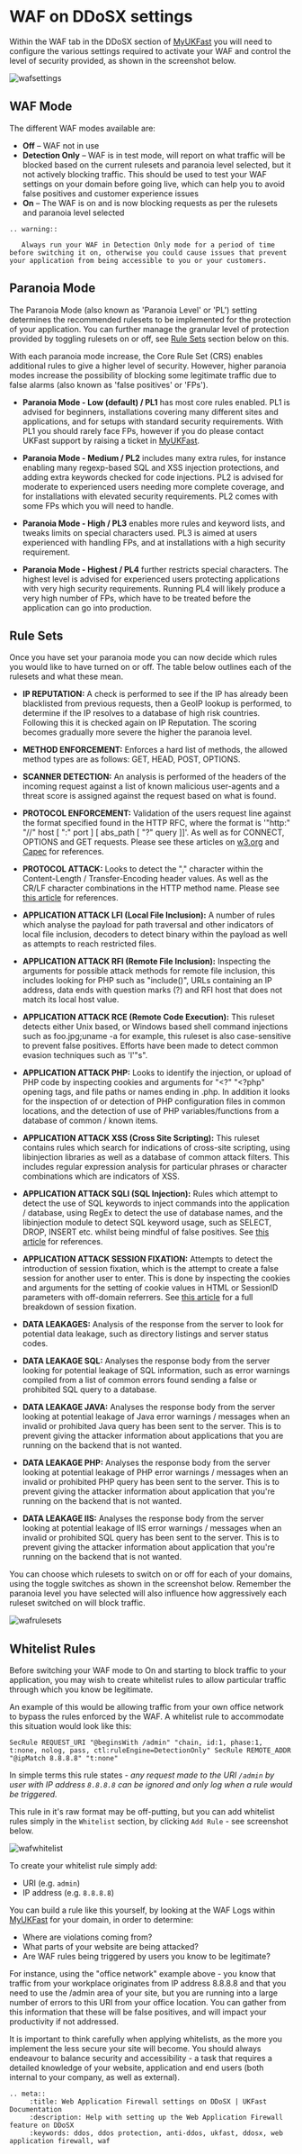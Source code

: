 # WAF on DDoSX settings

Within the WAF tab in the DDoSX section of [MyUKFast](https://my.ukfast.co.uk) you will need to configure the various settings required to activate your WAF and control the level of security provided, as shown in the screenshot below.

![wafsettings](files/wafsettings.PNG)

## WAF Mode

The different WAF modes available are:

- **Off** – WAF not in use
- **Detection Only** – WAF is in test mode, will report on what traffic will be blocked based on the current rulesets and paranoia level selected, but it not actively blocking traffic.  This should be used to test your WAF settings on your domain before going live, which can help you to avoid false positives and customer experience issues
- **On** – The WAF is on and is now blocking requests as per the rulesets and paranoia level selected

```eval_rst
.. warning::

   Always run your WAF in Detection Only mode for a period of time before switching it on, otherwise you could cause issues that prevent your application from being accessible to you or your customers.

```

## Paranoia Mode

The Paranoia Mode (also known as 'Paranoia Level' or 'PL') setting determines the recommended rulesets to be implemented for the protection of your application.  You can further manage the granular level of protection provided by toggling rulesets on or off, see [Rule Sets](#rule-sets) section below on this.

With each paranoia mode increase, the Core Rule Set (CRS) enables additional rules to give a higher level of security. However, higher paranoia modes increase the possibility of blocking some legitimate traffic due to false alarms (also known as 'false positives' or 'FPs').

- **Paranoia Mode - Low (default) / PL1** has most core rules enabled. PL1 is advised for beginners, installations covering many different sites and applications, and for setups with standard security requirements. With PL1 you should rarely face FPs, however if you do please contact UKFast support by raising a ticket in [MyUKFast](https://my.ukfast.co.uk).

- **Paranoia Mode - Medium / PL2** includes many extra rules, for instance enabling many regexp-based SQL and XSS injection protections, and adding extra keywords checked for code injections. PL2 is advised for moderate to experienced users needing more complete coverage, and for installations with elevated security requirements. PL2 comes with some FPs which you will need to handle.

- **Paranoia Mode - High / PL3** enables more rules and keyword lists, and tweaks limits on special characters used. PL3 is aimed at users experienced with handling FPs, and at installations with a high security requirement.

- **Paranoia Mode - Highest / PL4** further restricts special characters. The highest level is advised for experienced users protecting applications with very high security requirements. Running PL4 will likely produce a very high number of FPs, which have to be treated before the application can go into production.

## Rule Sets

Once you have set your paranoia mode you can now decide which rules you would like to have turned on or off. The table below outlines each of the rulesets and what these mean.

- **IP REPUTATION:** A check is performed to see if the IP has already been blacklisted from previous requests, then a GeoIP lookup is performed, to determine if the IP resolves to a database of high risk countries. Following this it is checked again on IP Reputation.  The scoring becomes gradually more severe the higher the paranoia level.

- **METHOD ENFORCEMENT:** Enforces a hard list of methods, the allowed method types are as follows: GET, HEAD, POST, OPTIONS.

- **SCANNER DETECTION:** An analysis is performed of the headers of the incoming request against a list of known malicious user-agents and a threat score is assigned against the request based on what is found.

- **PROTOCOL ENFORCEMENT:** Validation of the users request line against the format specified found in the HTTP RFC, where the format is '"http:" "//" host [ ":" port ] [ abs_path [ "?" query ]]'. As well as for CONNECT, OPTIONS and GET requests.  Please see these articles on [w3.org](http://www.w3.org/Protocols/rfc2616/rfc2616-sec3.html#sec3.2.1) and [Capec](http://capec.mitre.org/data/definitions/272.html) for references.

- **PROTOCOL ATTACK:** Looks to detect the "," character within the Content-Length / Transfer-Encoding header values.  As well as the CR/LF character combinations in the HTTP method name. Please see [this article](http://projects.webappsec.org/HTTP-Request-Smuggling) for references.

- **APPLICATION ATTACK LFI (Local File Inclusion):** A number of rules which analyse the payload for path traversal and other indicators of local file inclusion, decoders to detect binary within the payload as well as attempts to reach restricted files.

- **APPLICATION ATTACK RFI (Remote File Inclusion):** Inspecting the arguments for possible attack methods for remote file inclusion, this includes looking for PHP such as "include()", URLs containing an IP address, data ends with question marks (?) and RFI host that does not match its local host value.

- **APPLICATION ATTACK RCE (Remote Code Execution):** This ruleset detects either Unix based, or Windows based shell command injections such as foo.jpg;uname -a for example, this ruleset is also case-sensitive to prevent false positives. Efforts have been made to detect common evasion techniques such as 'l'"s".  

- **APPLICATION ATTACK PHP:** Looks to identify the injection, or upload of PHP code by inspecting cookies and arguments for "<?" "<?php" opening tags, and file paths or names ending in .php. In addition it looks for the inspection of or detection of PHP configuration files in common locations, and the detection of use of PHP variables/functions from a database of common / known items.

- **APPLICATION ATTACK XSS (Cross Site Scripting):** This ruleset contains rules which search for indications of cross-site scripting, using libinjection libraries as well as a database of common attack filters.  This includes regular expression analysis for particular phrases or character combinations which are indicators of XSS.

- **APPLICATION ATTACK SQLI (SQL Injection):**
Rules which attempt to detect the use of SQL keywords to inject commands into the application / database, using RegEx to detect the use of database names, and the libinjection module to detect SQL keyword usage, such as SELECT, DROP, INSERT etc. whilst being mindful of false positives.  See [this article](http://websec.ca/kb/sql_injection) for references.

- **APPLICATION ATTACK SESSION FIXATION:** Attempts to detect the introduction of session fixation, which is the attempt to create a false session for another user to enter.  This is done by inspecting the cookies and arguments for the setting of cookie values in HTML or SessionID parameters with off-domain referrers.  See [this article](http://projects.webappsec.org/w/page/13246960/Session%20Fixation) for a full breakdown of session fixation.

- **DATA LEAKAGES:** Analysis of the response from the server to look for potential data leakage, such as directory listings and server status codes.

- **DATA LEAKAGE SQL:**
Analyses the response body from the server looking for potential leakage of SQL information, such as error warnings compiled from a list of common errors found sending a false or prohibited SQL query to a database.  

- **DATA LEAKAGE JAVA:** Analyses the response body from the server looking at potential leakage of Java error warnings / messages when an invalid or prohibited Java query has been sent to the server.  This is to prevent giving the attacker information about applications that you are running on the backend that is not wanted.

- **DATA LEAKAGE PHP:**
Analyses the response body from the server looking at potential leakage of PHP error warnings / messages when an invalid or prohibited PHP query has been sent to the server.  This is to prevent giving the attacker information about application that you're running on the backend that is not wanted.

- **DATA LEAKAGE IIS:** Analyses the response body from the server looking at potential leakage of IIS error warnings / messages when an invalid or prohibited SQL query has been sent to the server.  This is to prevent giving the attacker information about application that you're running on the backend that is not wanted.

You can choose which rulesets to switch on or off for each of your domains, using the toggle switches as shown in the screenshot below.  Remember the paranoia level you have selected will also influence how aggressively each ruleset switched on will block traffic.

![wafrulesets](files/wafrulesets.PNG)

## Whitelist Rules

Before switching your WAF mode to On and starting to block traffic to your application, you may wish to create whitelist rules to allow particular traffic through which you know be legitimate.  

An example of this would be allowing traffic from your own office network to bypass the rules enforced by the WAF.  A whitelist rule to accommodate this situation would look like this:

`SecRule REQUEST_URI "@beginsWith /admin" "chain, id:1, phase:1, t:none, nolog, pass, ctl:ruleEngine=DetectionOnly" SecRule REMOTE_ADDR "@ipMatch 8.8.8.8" "t:none"`

In simple terms this rule states - *any request made to the URI `/admin` by user with IP address `8.8.8.8` can be ignored and only log when a rule would be triggered.*

This rule in it's raw format may be off-putting, but you can add whitelist rules simply in the `Whitelist` section, by clicking `Add Rule` - see screenshot below.

![wafwhitelist](files/wafwhitelist.PNG)

To create your whitelist rule simply add:
- URI (e.g. `admin`)
- IP address (e.g. `8.8.8.8`)

You can build a rule like this yourself, by looking at the WAF Logs within [MyUKFast](https://my.ukfast.co.uk) for your domain, in order to determine:

- Where are violations coming from?  
- What parts of your website are being attacked?
- Are WAF rules being triggered by users you know to be legitimate?

For instance, using the "office network" example above - you know that traffic from your workplace originates from IP address 8.8.8.8 and that you need to use the /admin area of your site, but you are running into a large number of errors to this URI from your office location.  You can gather from this information that these will be false positives, and will impact your productivity if not addressed.

It is important to think carefully when applying whitelists, as the more you implement the less secure your site will become. You should always endeavour to balance security and accessibility - a task that requires a detailed knowledge of your website, application and end users (both internal to your company, as well as external).


```eval_rst
.. meta::
     :title: Web Application Firewall settings on DDoSX | UKFast Documentation
     :description: Help with setting up the Web Application Firewall feature on DDoSX
     :keywords: ddos, ddos protection, anti-ddos, ukfast, ddosx, web application firewall, waf
```
